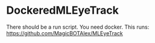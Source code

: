 # DockeredMLEyeTrack
There should be a run script. You need docker. This runs: https://github.com/MagicBOTAlex/MLEyeTrack
